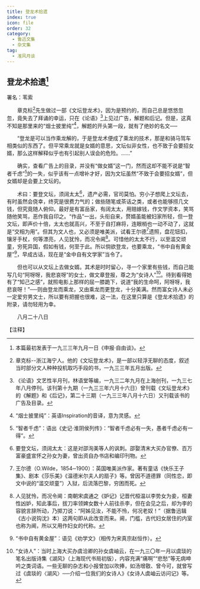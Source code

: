 ```yaml
---
title: 登龙术拾遗
index: true
icon: file
order: 32
category:
  - 鲁迅文集
  - 杂文集
tag:  
  - 准风月谈
---
```


## 登龙术拾遗[^①]

署名：苇索

　　章克标[^②]先生做过一部《文坛登龙术》，因为是预约的，而自己总是悠悠忽忽，竟失去了拜诵的幸运，只在《论语》[^③]上见过广告，解题和后记。但是，这真不知是那里来的“烟士披里纯”[^④]，解题的开头第一段，就有了绝妙的名文──

　　“登龙是可以当作乘龙解的，于是登龙术便成了乘龙的技术，那是和骑马驾车相类似的东西了。但平常乘龙就是女婿的意思，文坛似非女性，也不致于会要招女婿，那么这样解释似乎也有引起别人误会的危险。……”

　　确实，查看广告上的目录，并没有“做女婿”这一门，然而这却不能不说是“智者千虑”[^⑤]的一失，似乎该有一点增补才好，因为文坛虽然“不致于会要招女婿”，但女婿却是会要上文坛的。

　　术曰：要登文坛，须阔太太[^⑥]，遗产必需，官司莫怕。穷小子想爬上文坛去，有时虽然会侥幸，终究是很费力气的；做些随笔或茶话之类，或者也能够捞几文钱，但究竟随人俯仰。最好是有富岳家，有阔太太，用赔嫁钱，作文学资本，笑骂随他笑骂，恶作我自印之。“作品”一出，头衔自来，赘婿虽能被妇家所轻，但一登文坛，即声价十倍，太太也就高兴，不至于自打麻将，连眼梢也一动不动了，这就是“交相为用”。但其为文人也，又必须是唯美派，试看王尔德[^⑦]遗照，盘花钮扣，镶牙手杖，何等漂亮，人见犹怜，而况令阃[^⑧]。可惜他的太太不行，以至滥交顽童，穷死异国，假如有钱，何至于此。所以倘欲登龙，也要乘龙，“书中自有黄金屋”[^⑨]，早成古话，现在是“金中自有文学家”当令了。

　　但也可以从文坛上去做女婿。其术是时时留心，寻一个家里有些钱，而自己能写几句“阿呀呀，我悲哀呀”的女士，做文章登报，尊之为“女诗人”[^⑩]。待到看得她有了“知己之感”，就照电影上那样的屈一膝跪下，说道“我的生命呵，阿呀呀，我悲哀呀！”──则由登龙而乘龙，又由乘龙而更登龙，十分美满。然而富女诗人未必一定爱穷男文士，所以要有把握也很难，这一法，在这里只算是《登龙术拾遗》的附录，请勿轻用为幸。

　　八月二十八日

【注释】

[^①]:本篇最初发表于一九三三年九月一日《申报·自由谈》。

[^②]:章克标--浙江海宁人。他的《文坛登龙术》，是一部以轻浮无聊的态度，叙述当时部分文人种种投机取巧手段的书，一九三三年五月出版。

[^③]:《论语》文艺性半月刊，林语堂等编，一九三二年九月在上海创刊，一九三七年八月停刊。该刊第十九期（一九三三年六月十六日）曾刊载《文坛登龙术》的《解题》和《后记》，第二十三期（一九三三年八月十六日）又刊载该书的广告及目录。

[^④]:“烟士披里纯”：英语Inspiration的音译，意为灵感。

[^⑤]:“智者千虑”：语出《史记·淮阴侯列传》：“智者千虑必有一失，愚者千虑必有一得”。

[^⑥]:要登文坛，须阔太太：这是对邵洵美等人的讽刺。邵娶清末大买办官僚、百万富豪盛宣怀之孙女为妻，曾出资自办书店和编印刊物。

[^⑦]:王尔德（O.Wilde，1854─1900）：英国唯美派作家。著有童话《快乐王子集》、剧本《莎乐美》《温德米尔夫人的扇子》等。曾因不道德罪（同性恋，即文中说的“滥交顽童”）入狱，后流落巴黎，穷困而死。

[^⑧]:人见犹怜，而况令阃：南朝宋虞通之《妒记》记晋代桓温以李势女为妾，桓妻性凶妒，知此事后，拔刀率领婢女数十人前往杀李，但在会见之后，却为李的容貌言辞所动，乃掷刀说：“阿姊见汝，不能不怜，何况老奴！”（据鲁迅辑《古小说钩沈》本）这两句即从此改变而来。阃，门槛，古代妇女居住的内室也称为阃，所以又用作妇女的代称。

[^⑨]:“书中自有黄金屋”：语见《劝学文》（相传为宋真宗赵恒作）。

[^⑩]:“女诗人”：当时上海大买办虞洽卿的孙女虞岫云，在一九三〇年一月以虞琰的笔名出版诗集《湖风》（上海现代书局初版），内容充满“痛啊”“悲愁”等无病呻吟之类词语。一些无聊的杂志和小报曾加以吹捧，如汤增敭、曾今可，就曾写过《虞琰的〈湖风〉──介绍一位我们的女诗人》《女诗人虞岫云访问记》等。

